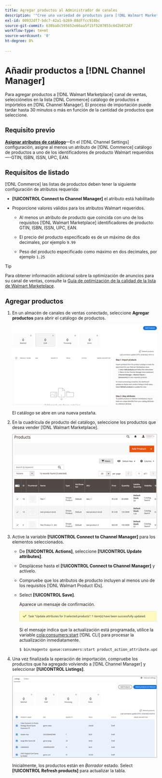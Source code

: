 ```yaml
---
title: Agregar productos al Administrador de canales
description: '"Cree una variedad de productos para [!DNL Walmart Marketplace] ventas mediante la adición de productos del catálogo al canal de ventas configurado en el Administrador de canales." '
exl-id: 00932df7-bdc7-42a1-b269-88dffcc918bc
source-git-commit: 638ba8c595652e66aa5f15f5207855c6d2b872d7
workflow-type: tm+mt
source-wordcount: '0'
ht-degree: 0%

---
```



# Añadir productos a [!DNL Channel Manager]

Para agregar productos a [!DNL Walmart Marketplace] canal de ventas, selecciónelos en la lista [!DNL Commerce] catálogo de productos e impórtelos en [!DNL Channel Manager].
El proceso de importación puede tardar hasta 30 minutos o más en función de la cantidad de productos que seleccione.

## Requisito previo

**[Asignar atributos de catálogo](map-catalog-attributes.md)**—En el [!DNL Channel Settings] configuración, asigne al menos un atributo de [!DNL Commerce] catálogo de productos a uno de los identificadores de producto Walmart requeridos—-GTIN, ISBN, ISSN, UPC, EAN.

## Requisitos de listado

[!DNL Commerce] las listas de productos deben tener la siguiente configuración de atributos requerida:

- **[!UICONTROL Connect to Channel Manager]** el atributo está habilitado

- Proporcione valores válidos para los atributos Walmart requeridos.

   - Al menos un atributo de producto que coincida con uno de los requisitos [!DNL Walmart Marketplace] identificadores de producto: GTIN, ISBN, ISSN, UPC, EAN.

   - El precio del producto especificado es de un máximo de dos decimales, por ejemplo `9.99`

   - Peso del producto especificado como máximo en dos decimales, por ejemplo `1.25`

>[!TIP]
>
>Para obtener información adicional sobre la optimización de anuncios para su canal de ventas, consulte la [Guía de optimización de la calidad de la lista de Walmart Marketplace](https://marketplace.walmart.com/wp-content/uploads/2020/09/WMP_listing_quality_optimization_guide.pdf).

## Agregar productos

1. En un almacén de canales de ventas conectado, seleccione **Agregar productos** para abrir el catálogo de productos.

   ![Agregar productos al almacén de canales de ventas](assets/add-initial-products-to-connected-channel.png)

   El catálogo se abre en una nueva pestaña.

1. En la cuadrícula de producto del catálogo, seleccione los productos que desea vender [!DNL Walmart Marketplace].

   ![Enviar productos al almacén de canales de ventas](assets/select-products-from-catalog.png)

1. Active la variable **[!UICONTROL Connect to Channel Manager]** para los elementos seleccionados.

   - De **[!UICONTROL Actions]**, seleccione **[!UICONTROL Update attributes]**.

   - Desplácese hasta el **[!UICONTROL Connect to Channel Manager]** y actívelo.

   - Compruebe que los atributos de producto incluyen al menos uno de los requisitos [!DNL Walmart Product IDs].

   - Select **[!UICONTROL Save]**.

      Aparece un mensaje de confirmación.

      ![Importación de productos del catálogo al mensaje de confirmación de canal de ventas](assets/product-import-from-catalog-confirmation.png)

      Si el mensaje indica que la actualización está programada, utilice la variable [cola:consumers:start](https://devdocs.magento.com/guides/v2.4/config-guide/cli/config-cli-subcommands-queue.html) [!DNL CLI] para procesar la actualización inmediatamente.

      ```bash
      $ bin/magento queue:consumers:start product_action_attribute.update
      ```

1. Una vez finalizada la operación de importación, compruebe los productos que ha agregado volviendo a [!DNL Channel Manager] y seleccionar **[!UICONTROL Listings]**.

   ![Productos importados al canal de ventas conectado](assets/products-in-marketplace-sales-channel.png)

   Inicialmente, los productos están en *Borrador* estado. Select **[!UICONTROL Refresh products]** para actualizar la tabla.

